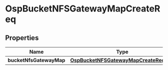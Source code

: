# OspBucketNFSGatewayMapCreateReq

## Properties
Name | Type | Description | Notes
------------ | ------------- | ------------- | -------------
**bucketNfsGatewayMap** | [**OspBucketNFSGatewayMapCreateReqInfo**](OspBucketNFSGatewayMapCreateReqInfo.md) |  |  [optional]
